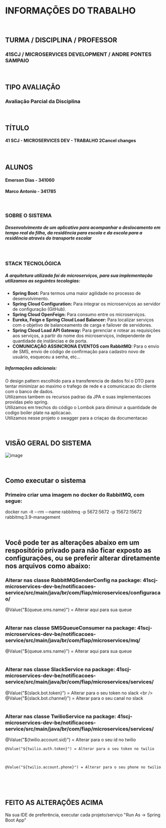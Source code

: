 # INFORMAÇÕES DO TRABALHO 
<br />

## TURMA / DISCIPLINA / PROFESSOR
### 41SCJ / MICROSERVICES DEVELOPMENT / ANDRE PONTES SAMPAIO
<br />

## TIPO AVALIAÇÃO
### Avaliação Parcial da Disciplina
<br />

## TÍTULO
#### 41 SCJ - MICROSERVICES DEV - TRABALHO 2Cancel changes
<br />

## ALUNOS 
#### Emerson Dias - 341060  
#### Marco Antonio - 341785
<br />

### SOBRE O SISTEMA 
##### Desenvolvimento de um aplicativo para acompanhar o deslocamento em tempo real do filho, da residência para escola e da escola para a residência através do transporte escolar
<br />

### STACK TECNOLÓGICA
##### A arquitetura utilizada foi de microserviços, para sua implementação utilizamos as seguintes tecologias:
<ul>
  <li><strong>Spring Boot:</strong> Para termos uma maior agilidade no processo de desenvolvimento.</li>
  <li><strong>Spring Cloud Configuration:</strong> Para integrar os microserviços ao servidor de configuração (GitHub).</li>
  <li><strong>Spring Cloud OpenFeign:</strong> Para consumo entre os microserviços.</li>
  <li><strong>Eureka, Feign e Spring Cloud Load Balancer:</strong> Para localizar serviços com o objetivo de balanceamento de carga e failover de servidores.</li>
  <li><strong>Spring Cloud Load API Gateway:</strong> Para gerenciar e rotear as requisições aos serviços, a partir do nome dos microserviços, independente de quantidade de instâncias e de porta.</li>
  <li><strong>COMUNICAÇÃO ASSINCRONA EVENTOS com RabbitMQ: </strong> Para o envio de SMS, envio de código de confirmação para cadastro novo de usuário, esqueceu a senha, etc...
</ul>

##### Informações adicionais:
O design pattern escolhido para a transferencia de dados foi o DTO para tentar minimizar ao maximo o trafego de rede e a comunicacao do cliente com o banco de dados.<br />
Utilizamos tambem os recursos padrao da JPA e suas implementacoes providas pelo spring.<br /> 
Utilizamos em trechos do código o Lombok para diminuir a quantidade de codigo boiler plate na aplicacao.<br /> 
Utilizamos nesse projeto o swagger para a criaçao da documentacao<br />

<br />

## VISÃO GERAL DO SISTEMA

![image](https://user-images.githubusercontent.com/29930488/148454224-73df71ea-d315-4024-9df6-a8ba7cb220f1.png)

<br />

## Como executar o sistema

### Primeiro criar uma imagem no docker do RabbitMQ, com segue:

docker run -it --rm --name rabbitmq -p 5672:5672 -p 15672:15672 rabbitmq:3.9-management

<br />

## Você pode ter as alterações abaixo em um respositório privado para não ficar exposto as configurações, ou se preferir alterar diretamente nos arquivos como abaixo:

### Alterar nas classe RabbitMQSenderConfig na package: 41scj-microservices-dev-be/notificacoes-service/src/main/java/br/com/fiap/microservices/configuracao/
@Value("${queue.sms.name}") = Alterar aqui para sua queue
<br /><br />

### Alterar nas classe SMSQueueConsumer na package: 41scj-microservices-dev-be/notificacoes-service/src/main/java/br/com/fiap/microservices/mq/
@Value("${queue.sms.name}") = Alterar aqui para sua queue
<br /><br />

### Alterar nas classe SlackService na package: 41scj-microservices-dev-be/notificacoes-service/src/main/java/br/com/fiap/microservices/services/
@Value("${slack.bot.token}") = Alterar para o seu token no slack
<br />
@Value("${slack.bot.channel}") = Alterar para o seu canal no slack
<br /><br />

### Alterar nas classe TwilioService na package: 41scj-microservices-dev-be/notificacoes-service/src/main/java/br/com/fiap/microservices/services/
@Value("${twilio.account.sid}") = Alterar para o seu id no twilio
<br />
	
	@Value("${twilio.auth.token}") = Alterar para o seu token no twilio
<br />
	
	@Value("${twilio.account.phone}") = Alterar para o seu phone no twilio
<br />
<br /><br />

## FEITO AS ALTERAÇÕES ACIMA
Na sua IDE de preferência, executar cada projeto/serviço "Run As -> Spring Boot App"



